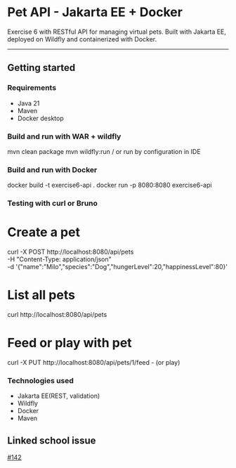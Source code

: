 # Pet API - Jakarta EE + Docker

Exercise 6 with RESTful API for managing virtual pets. Built with Jakarta EE, deployed on Wildfly and containerized with Docker.

___ 

## Getting started

### Requirements 
- Java 21 
- Maven 
- Docker desktop

### Build and run with WAR + wildfly 
mvn clean package
mvn wildfly:run / or run by configuration in IDE 

### Build and run with Docker
docker build -t exercise6-api .
docker run -p 8080:8080 exercise6-api

### Testing with curl or Bruno 
# Create a pet
curl -X POST http://localhost:8080/api/pets \
-H "Content-Type: application/json" \
-d '{"name":"Milo","species":"Dog","hungerLevel":20,"happinessLevel":80}'
# List all pets
curl http://localhost:8080/api/pets
# Feed or play with pet 
curl -X PUT http://localhost:8080/api/pets/1/feed - (or play)

### Technologies used 
- Jakarta EE(REST, validation)
- Wildfly
- Docker 
- Maven

## Linked school issue 
[#142](https://github.com/fungover/exercise2025/issues/142)

